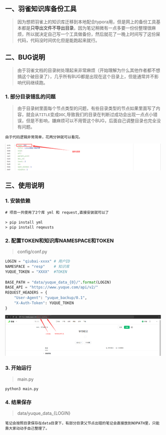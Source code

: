 ## 一、羽雀知识库备份工具

> 因为想把羽雀上的知识库迁移到本地配合typora用，但是网上的备份工具基本都是**只导出文件不导出目录**，因为笔记稍微有一点多要一份份整理很麻烦，所以就决定自己写一个工具做备份，然后就花了一晚上时间写了这份屎代码，代码没时间优化但是能跑起来就行。

## 二、BUG说明

> 由于羽雀文档的目录树处理起来非常麻烦（开始理解为什么其他作者都不想搞这个破目录了），几乎所有BUG都是出现在这个目录上，但是通常并不影响代码继续跑。

### 1. 部分目录错乱的问题

> 由于目录树里面每个节点类型的问题，有些目录类型的节点如果里面写了内容，就会从`TITLE`变成`DOC`,导致我们的目录在判断过成功会出现一点点小错误，但是不影响，嫌麻烦可以不用管这个BUG，后面自己调整目录也完全没有问题。

```
由于代码逻辑非常简单，花两分钟就可以看完。
```

![image-20220628112137865](README.assets/image-20220628112137865.png)

## 三、使用说明

### 1. 安装依赖

```
# 项目一共使用了2个库 yml 和 request,直接安装就可以了

> pip install yml
> pip install reqeusts
```

### 2. 配置TOKEN和知识库NAMESPACE和TOKEN

> config/conf.py

```python
LOGIN = "qiubai-xxxx" # 用户ID
NAMESPACE = "resp"    # 知识库
YUQUE_TOKEN = "XXXX"  #TOKEN

BASE_PATH = "data/yuque_data_{0}/".format(LOGIN)
BASE_API = "https://www.yuque.com/api/v2/"
REQUEST_HEADERS = {
    "User-Agent": "yuque_backup/0.1",
    "X-Auth-Token": YUQUE_TOKEN
}
```

![image-20220628113240715](README.assets/image-20220628113240715.png)

### 3. 开始运行

> main.py

```
python3 main.py
```

### 4. 结果保存

> data/yuque_data_{LOGIN}

```
笔记会按照目录保存在data目录下，有部分目录父节点出错的笔记会直接放到NOPATH里，只能靠大家动动手自己整理了。
```

